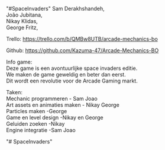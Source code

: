 "#SpaceInvaders" 
Sam Derakhshandeh,\
João Jubitana,\
Nikay Klidas,\
George Fritz,

Trello: https://trello.com/b/QMBw8UTB/arcade-mechanics-bo 

Github: https://github.com/Kazuma-47/Arcade-Mechanics-BO 

Info game:\
Deze game is een avontuurlijke space invaders editie.\
We maken de game geweldig en beter dan eerst.\
Dit wordt een revolutie voor de Arcade Gaming markt.

Taken:\
Mechanic programmeren - Sam Joao\
Art assets en animaties maken - Nikay George\
Particles maken -George\
Game en level design -Nikay en George\
Geluiden zoeken -Nikay\
Engine integratie -Sam Joao
                    
"# SpaceInvaders" 
